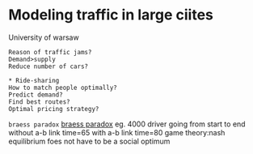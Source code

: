# Modeling traffic in large ciites
University of warsaw

    Reason of traffic jams?
    Demand>supply
    Reduce number of cars?

    * Ride-sharing
    How to match people optimally?
    Predict demand?
    Find best routes?
    Optimal pricing strategy?

  ` braess paradox `
  [braess paradox](https://en.wikipedia.org/wiki/Braess%27s_paradoxn)
        eg. 4000 driver going from start to end
        without a-b link time=65
        with a-b link time=80
        game theory:nash equilibrium foes not have to be a social optimum
